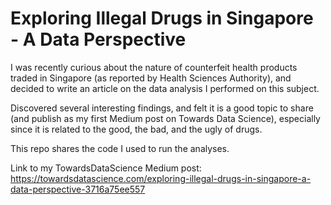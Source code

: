 # Exploring Illegal Drugs in Singapore - A Data Perspective

I was recently curious about the nature of counterfeit health products traded in Singapore (as reported by Health Sciences Authority), and decided to write an article on the data analysis I performed on this subject.

Discovered several interesting findings, and felt it is a good topic to share (and publish as my first Medium post on Towards Data Science), especially since it is related to the good, the bad, and the ugly of drugs.

This repo shares the code I used to run the analyses. 

Link to my TowardsDataScience Medium post: https://towardsdatascience.com/exploring-illegal-drugs-in-singapore-a-data-perspective-3716a75ee557
